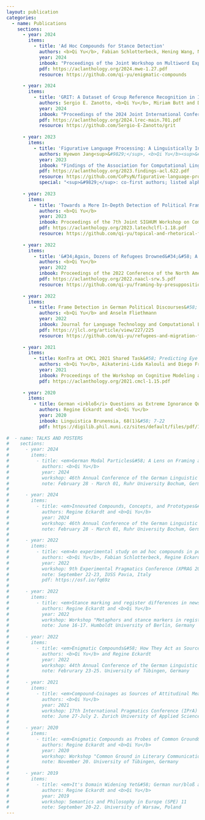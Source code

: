 ```yaml
---
layout: publication
categories:
  - name: Publications
    sections: 
      - year: 2024
        items:
          - title: 'Ad Hoc Compounds for Stance Detection'
            authors: <b>Qi Yu</b>, Fabian Schlotterbeck, Hening Wang, Naomi Reichmann, Britta Stolterfoht, Regine Eckardt and Miriam Butt 
            year: 2024
            inbook: "Proceedings of the Joint Workshop on Multiword Expressions and Universal Dependencies (MWE-UD 2024)"
            pdf: https://aclanthology.org/2024.mwe-1.27.pdf
            resource: https://github.com/qi-yu/enigmatic-compounds
            
      - year: 2024
        items:
          - title: 'GRIT: A Dataset of Group Reference Recognition in Italian'
            authors: Sergio E. Zanotto, <b>Qi Yu</b>, Miriam Butt and Diego Frassinelli
            year: 2024
            inbook: "Proceedings of the 2024 Joint International Conference on Computational Linguistics, Language Resources and Evaluation"
            pdf: https://aclanthology.org/2024.lrec-main.701.pdf
            resource: https://github.com/Sergio-E-Zanotto/grit
            
      - year: 2023 
        items:
          - title: 'Figurative Language Processing: A Linguistically Informed Feature Analysis of the Behavior of Language Models and Humans'
            authors: Hyewon Jang<sup>&#9829;</sup>, <b>Qi Yu</b><sup>&#9829;</sup> and Diego Frassinelli
            year: 2023
            inbook: "Findings of the Association for Computational Linguistics: ACL 2023"
            pdf: https://aclanthology.org/2023.findings-acl.622.pdf
            resource: https://github.com/CoPsyN/figurative-language-processing
            special: "<sup>&#9829;</sup>: co-first authors; listed alphabetically"
            
      - year: 2023 
        items:
          - title: 'Towards a More In-Depth Detection of Political Framing' 
            authors: <b>Qi Yu</b>
            year: 2023
            inbook: Proceedings of the 7th Joint SIGHUM Workshop on Computational Linguistics for Cultural Heritage, Social Sciences, Humanities and Literature (LaTeCH-CLfL2023)
            pdf: https://aclanthology.org/2023.latechclfl-1.18.pdf
            resource: https://github.com/qi-yu/topical-and-rhetorical-framing
            
      - year: 2022 
        items:
          - title: '&#34;Again, Dozens of Refugees Drowned&#34;&#58; A Computational Study of Political Framing Evoked by Presuppositions' 
            authors: <b>Qi Yu</b>
            year: 2022
            inbook: Proceedings of the 2022 Conference of the North American Chapter of the Association for Computational Linguistics&#58; Human Language Technologies&#58; Student Research Workshop
            pdf: https://aclanthology.org/2022.naacl-srw.5.pdf
            resource: https://github.com/qi-yu/framing-by-presuppositions
            
      - year: 2022
        items:
          - title: Frame Detection in German Political Discourses&#58; How Far Can We Go Without Large-Scale Manual Corpus Annotation?
            authors: <b>Qi Yu</b> and Anselm Fliethmann
            year: 2022
            inbook: Journal for Language Technology and Computational Linguistics, 35(2)&#58; 15–31
            pdf: https://jlcl.org/article/view/227/225
            resource: https://github.com/qi-yu/refugees-and-migration-framing-vocabulary
            
      - year: 2021   
        items:
          - title: KonTra at CMCL 2021 Shared Task&#58; Predicting Eye Movements by Combining BERT with Surface, Linguistic and Behavioral Information
            authors: <b>Qi Yu</b>, Aikaterini-Lida Kalouli and Diego Frassinelli
            year: 2021
            inbook: Proceedings of the Workshop on Cognitive Modeling and Computational Linguistics
            pdf: https://aclanthology.org/2021.cmcl-1.15.pdf
      
      - year: 2020
        items:
          - title: German <i>bloß</i> Questions as Extreme Ignorance Questions
            authors: Regine Eckardt and <b>Qi Yu</b>
            year: 2020
            inbook: Linguistica Brunensia, 68(1)&#58; 7-22
            pdf: https://digilib.phil.muni.cz/sites/default/files/pdf/142810.pdf
      
#  - name: TALKS AND POSTERS
#    sections:
#      - year: 2024
#        items:
#          - title: <em>German Modal Particles&#58; A Lens on Framing at the Non-Propositional Level</em>
#            authors: <b>Qi Yu</b>
#            year: 2024
#            workshop: 46th Annual Conference of the German Linguistic Society (DGfS 2024)
#            note: February 28 - March 01, Ruhr University Bochum, Germany
#      
#      - year: 2024
#        items:
#          - title: <em>Innovated Compounds, Concepts, and Prototypes&#58; A Road to Framing</em>
#            authors: Regine Eckardt and <b>Qi Yu</b>
#            year: 2024
#            workshop: 46th Annual Conference of the German Linguistic Society (DGfS 2024)
#            note: February 28 - March 01, Ruhr University Bochum, Germany
#            
#      - year: 2022
#        items:
#          - title: <em>An experimental study on ad hoc compounds in political discourse</em>
#            authors: <b>Qi Yu</b>, Fabian Schlotterbeck, Regine Eckardt, and Britta Stolterfoht
#            year: 2022
#            workshop: 9th Experimental Pragmatics Conference (XPRAG 2022)
#            note: September 22-23, IUSS Pavia, Italy
#            pdf: https://osf.io/fq69z
#            
#      - year: 2022 
#        items:
#          - title: <em>Stance marking and register differences in newspaper articles</em>
#            authors: Regine Eckardt and <b>Qi Yu</b>
#            year: 2022
#            workshop: Workshop "Metaphors and stance markers in register variation (MeStaR)"
#            note: June 16-17. Humboldt University of Berlin, Germany
#          
#      - year: 2022 
#        items:
#          - title: <em>Enigmatic Compounds&#58; How They Act as Source of Attitudinal Meaning</em>
#            authors: <b>Qi Yu</b> and Regine Eckardt
#            year: 2022
#            workshop: 44th Annual Conference of the German Linguistic Society (DGfS 2022)
#            note: Februrary 23-25. University of Tübingen, Germany
#            
#      - year: 2021
#        items:
#          - title: <em>Compound-Coinages as Sources of Attitudinal Meaning</em>
#            authors: <b>Qi Yu</b>
#            year: 2021
#            workshop: 17th International Pragmatics Conference (IPrA)
#            note: June 27-July 2. Zurich University of Applied Sciences, Switzerland
#
#      - year: 2020
#        items:
#          - title: <em>Enigmatic Compounds as Probes of Common Ground&#58; BILD and Other Media</em>
#            authors: Regine Eckardt and <b>Qi Yu</b>
#            year: 2020
#            workshop: Workshop "Common Ground in Literary Communication”
#            note: November 20. University of Tübingen, Germany
#            
#      - year: 2019
#        items:
#          - title: <em>It's Domain Widening Yet&#58; German nur/bloß as a Marker of Extreme Ignorance Questions</em>
#            authors: Regine Eckardt and <b>Qi Yu</b>
#            year: 2019
#            workshop: Semantics and Philosophy in Europe (SPE) 11
#            note: September 20-22. University of Warsaw, Poland
---
```


